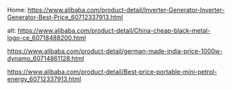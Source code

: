 Home:
https://www.alibaba.com/product-detail/Inverter-Generator-Inverter-Generator-Best-Price_60712337913.html

alt:
https://www.alibaba.com/product-detail/China-cheap-black-metal-logo-ce_60718488200.html

https://www.alibaba.com/product-detail/german-made-india-price-1000w-dynamo_60714861128.html

https://www.alibaba.com/product-detail/Best-price-portable-mini-petrol-energy_60712337913.html
